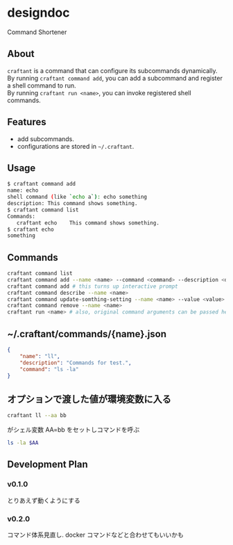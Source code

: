 # designdoc
Command Shortener

## About
`craftant` is a command that can configure its subcommands dynamically.  
By running `craftant command add`, you can add a subcommand and register a shell command to run.  
By running `craftant run <name>`, you can invoke registered shell commands.

## Features
- add subcommands.
- configurations are stored in `~/.craftant`.

## Usage
```bash
$ craftant command add
name: echo
shell command (like `echo a`): echo something
description: This command shows something.
$ craftant command list
Commands:
   craftant echo    This command shows something.
$ craftant echo
something
```

## Commands
```bash
craftant command list
craftant command add --name <name> --command <command> --description <description>
craftant command add # this turns up interactive prompt
craftant command describe --name <name>
craftant command update-somthing-setting --name <name> --value <value>
craftant command remove --name <name>
craftant run <name> # also, original command arguments can be passed here.
```

## ~/.craftant/commands/{name}.json
```json
{
    "name": "ll",
    "description": "Commands for test.",
    "command": "ls -la"
}
```

## オプションで渡した値が環境変数に入る
```bash
craftant ll --aa bb
```
がシェル変数 AA=bb をセットしコマンドを呼ぶ
```bash
ls -la $AA
```

## Development Plan
### v0.1.0
とりあえず動くようにする
### v0.2.0
コマンド体系見直し. docker コマンドなどと合わせてもいいかも
